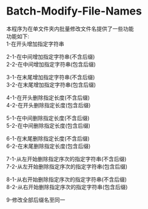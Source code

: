 # Batch-Modify-File-Names
本程序为在单文件夹内批量修改文件名提供了一些功能  
功能如下:  
1-在开头增加指定字符串  
  
2-1-在中间增加指定字符串(不含后缀)  
2-2-在中间增加指定字符串(包含后缀)  
  
3-1-在末尾增加指定字符串(不含后缀)  
3-2-在末尾增加指定字符串(包含后缀)  
  
4-1-在开头删除指定长度(不含后缀)  
4-2-在开头删除指定长度(包含后缀)  
  
5-1-在中间删除指定长度(不含后缀)  
5-2-在中间删除指定长度(包含后缀)  
  
6-1-在末尾删除指定长度(不含后缀)  
6-2-在末尾删除指定长度(包含后缀)  
  
7-1-从左开始删除指定序次的指定字符串(不含后缀)  
7-2-从左开始删除指定序次的指定字符串(包含后缀)  
  
8-1-从右开始删除指定序次的指定字符串(不含后缀)  
8-2-从右开始删除指定序次的指定字符串(包含后缀)  
  
9-修改全部后缀名至同一
